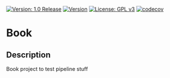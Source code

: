 [![Version: 1.0 Release](https://img.shields.io/badge/Version-1.0%20Release-green.svg)](https://github.com/Mahmoud-zino/Book)
[![Version](https://www.travis-ci.com/Mahmoud-zino/Book.svg?branch=main)](https://www.travis-ci.com/github/Mahmoud-zino/Book)
[![License: GPL v3](https://img.shields.io/badge/License-GPL%20v3-blue.svg)](https://www.gnu.org/licenses/gpl-3.0)
[![codecov](https://codecov.io/gh/Mahmoud-zino/Pipeline/branch/main/graph/badge.svg?token=S47HW7BIUL)](https://app.codecov.io/gh/Mahmoud-zino/Book)


# Book

## Description
Book project to test pipeline stuff
